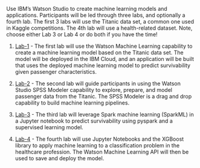 Use IBM’s Watson Studio to create machine learning models and applications. Participants will be led through three labs, and optionally a fourth lab. The first 3 labs will use the Titanic data set, a common one used in Kaggle competitions. The 4th lab will use a health-related dataset. Note, choose either Lab 3 or Lab 4 or do both if you have the time! 


1. [Lab-1](https://github.com/bleonardb3/WM/tree/master/Lab-1) - The first lab will use the Watson Machine Learning capability to create a machine learning model based on the Titanic data set. The model will be deployed in the IBM Cloud, and an application will be built that uses the deployed machine learning model to predict survivability given passenger characteristics. 

1. [Lab-2](https://github.com/bleonardb3/WM/tree/master/Lab-2) - The second lab will guide participants in using the Watson Studio SPSS Modeler capability to explore, prepare, and model passenger data from the Titanic. The SPSS Modeler is a drag and drop capability to build machine learning pipelines.

1. [Lab-3](https://github.com/bleonardb3/WM/tree/master/Lab-3) - The third lab will leverage Spark machine learning (SparkML) in a Jupyter notebook to predict survivability using pyspark and a supervised learning model.  

1. [Lab-4](https://github.com/bleonardb3/WM/tree/master/Lab-4) - The fourth lab will use Jupyter Notebooks and the XGBoost library to apply machine learning to a classification problem in the healthcare profession. The Watson Machine Learning API will then be used to save and deploy the model.

